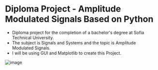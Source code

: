 # Diploma Project - Amplitude Modulated Signals Based on Python
 - Diploma project for the completion of a bachelor's degree at Sofia Technical University.
 - The subject is Signals and Systems and the topic is Amplitude Modulated Signals.
 - I will be using GUI and Matplotlib to create this Project.
 
![image](https://user-images.githubusercontent.com/115580585/207585111-0dc2dc67-2257-4c36-ba0d-4d7b87436328.jpg)
